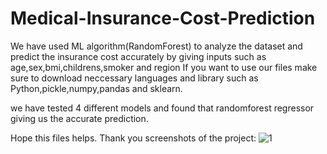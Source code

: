 # Medical-Insurance-Cost-Prediction
We have used ML algorithm(RandomForest) to analyze the dataset and predict the insurance cost accurately by giving inputs such as age,sex,bmi,childrens,smoker and region 
If you want to use our files make sure to download neccessary languages and library such as Python,pickle,numpy,pandas and sklearn.

we have tested 4 different models and found that randomforest regressor giving us the accurate prediction.

Hope this files helps.
Thank you 
screenshots of the project:
![1](https://github.com/user-attachments/assets/79bdf01a-9325-4583-a49b-6ee53ab0fdc9)
